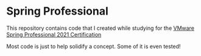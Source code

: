 #   Spring Professional

This repository contains code that I created while studying for the
[VMware Spring Professional 2021 Certification](https://www.vmware.com/education-services/certification/vcp-spring.html)

Most code is just to help solidify a concept. Some of it is even tested!